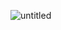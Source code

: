 ![untitled](https://github.com/Kongou173/Game/assets/171005900/ff3f6de3-3941-4c13-b668-2d171c13a8fe)
